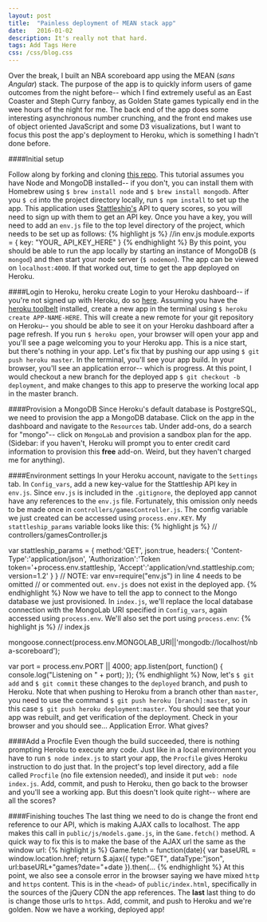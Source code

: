 ```yaml
---
layout: post
title:  "Painless deployment of MEAN stack app"
date:   2016-01-02
description: It's really not that hard.
tags: Add Tags Here
css: /css/blog.css
---
```


Over the break, I built an NBA scoreboard app using the MEAN (*sans Angular*) stack. The purpose of the app is to quickly inform users of game outcomes from the night before-- which I find extremely useful as an East Coaster and Steph Curry fanboy, as Golden State games typically end in the wee hours of the night for me. The back end of the app does some interesting asynchronous number crunching, and the front end makes use of object oriented JavaScript and some D3 visualizations, but I want to focus this post the app's deployment to Heroku, which is something I hadn't done before.

####Initial setup

Follow along by forking and cloning [this repo](https://github.com/cpgruber/nba-score-app). This tutorial assumes you have Node and MongoDB installed-- if you don't, you can install them with Homebrew using `$ brew install node` and `$ brew install mongodb`. After you `$ cd` into the project directory locally, run `$ npm install` to set up the app. This application uses [Stattleship's](https://stattleship.com) API to query scores, so you will need to sign up with them to get an API key. Once you have a key, you will need to add an `env.js` file to the top level directory of the project, which needs to be set up as follows:
{% highlight js %}
//in env.js
module.exports = {
  key: "YOUR_ API_KEY_HERE"
}
{% endhighlight %}
By this point, you should be able to run the app locally by starting an instance of MongoDB (`$ mongod`) and then start your node server (`$ nodemon`). The app can be viewed on `localhost:4000`. If that worked out, time to get the app deployed on Heroku.

####Login to Heroku, heroku create
Login to your Heroku dashboard-- if you're not signed up with Heroku, do so [here](http://www.heroku.com). Assuming you have the [heroku toolbelt](https://toolbelt.heroku.com/) installed, create a new app in the terminal using `$ heroku create APP-NAME-HERE`. This will create a new remote for your git repository on Heroku-- you should be able to see it on your Heroku dashboard after a page refresh. If you run `$ heroku open`, your browser will open your app and you'll see a page welcoming you to your Heroku app. This is a nice start, but there's nothing in your app. Let's fix that by pushing our app using `$ git push heroku master`. In the terminal, you'll see your app build. In your browser, you'll see an application error-- which is progress. At this point, I would checkout a new branch for the deployed app `$ git checkout -b deployment`, and make changes to this app to preserve the working local app in the master branch.

####Provision a MongoDB
Since Heroku's default database is PostgreSQL, we need to provision the app a MongoDB database. Click on the app in the dashboard and navigate to the `Resources` tab. Under add-ons, do a search for "mongo"-- click on `MongoLab` and provision a sandbox plan for the app. (Sidebar: if you haven't, Heroku will prompt you to enter credit card information to provision this **free** add-on. Weird, but they haven't charged me for anything).

####Environment settings
In your Heroku account, navigate to the `Settings` tab. In `Config_vars`, add a new key-value for the Stattleship API key in `env.js`. Since `env.js` is included in the `.gitignore`, the deployed app cannot have any references to the `env.js` file. Fortunately, this omission only needs to be made once in `controllers/gamesController.js`. The config variable we just created can be accessed using `process.env.KEY`. My `stattleship_params` variable looks like this:
{% highlight js %}
// controllers/gamesController.js

var stattleship_params = {
  method:'GET',
  json:true,
  headers:{
    'Content-Type':'application/json',
    'Authorization':'Token token='+process.env.stattleship,
    'Accept':'application/vnd.stattleship.com; version=1.2'
  }
}
// NOTE: var env=require("env.js") in line 4 needs to be omitted
// or commented out. `env.js` does not exist in the deployed app.
{% endhighlight %}
Now we have to tell the app to connect to the Mongo database we just provisioned. In `index.js`, we'll replace the local database connection with the MongoLab URI specified in `Config_vars`, again accessed using `process.env`. We'll also set the port using `process.env`:
{% highlight js %}
// index.js

mongoose.connect(process.env.MONGOLAB_URI||'mongodb://localhost/nba-scoreboard');

var port = process.env.PORT || 4000;
app.listen(port, function() {
  console.log("Listening on " + port);
});
{% endhighlight %}
Now, let's `$ git add` and `$ git commit` these changes to the `deployed` branch, and push to Heroku. Note that when pushing to Heroku from a branch other than `master`, you need to use the command `$ git push heroku [branch]:master`, so in this case `$ git push heroku deployment:master`. You should see that your app was rebuilt, and get verification of the deployment. Check in your browser and you should see... Application Error. What gives?

####Add a Procfile
Even though the build succeeded, there is nothing prompting Heroku to execute any code. Just like in a local environment you have to run `$ node index.js` to start your app, the `Procfile` gives Heroku instruction to do just that. In the project's top level directory, add a file called `Procfile` (no file extension needed), and inside it put `web: node index.js`. Add, commit, and push to Heroku, then go back to the browser and you'll see a working app. But this doesn't look quite right-- where are all the scores?

####Finishing touches
The last thing we need to do is change the front end reference to our API, which is making AJAX calls to localhost. The app makes this call in `public/js/models.game.js`, in the `Game.fetch()` method. A quick way to fix this is to make the base of the AJAX url the same as the window url:
{% highlight js %}
Game.fetch = function(date){
  var baseURL = window.location.href;
  return $.ajax({
    type:"GET",
    dataType:"json",
    url:baseURL+"games?date="+date
  }).then(...
{% endhighlight %}
At this point, we also see a console error in the browser saying we have mixed `http` and `https` content. This is in the `<head>` of `public/index.html`, specifically in the sources of the jQuery CDN the app references. The **last** last thing to do is change those urls to `https`. Add, commit, and push to Heroku and we're golden. Now we have a working, deployed app!
